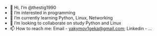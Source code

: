 - 👋 Hi, I’m @thestig1990
- 👀 I’m interested in programming
- 🌱 I’m currently learning Python, Linux, Networking
- 💞️ I’m looking to collaborate on study Python and Linux
- 📫 How to reach me: Email - yakymov1geka@gmail.com; 
                      Linkedin - ...

<!---
thestig1990/thestig1990 is a ✨ special ✨ repository because its `README.md` (this file) appears on your GitHub profile.
You can click the Preview link to take a look at your changes.
--->
